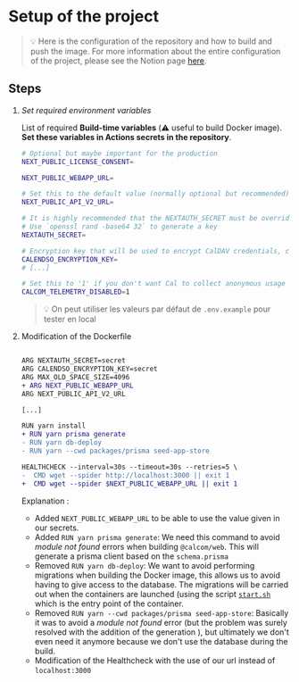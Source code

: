 # Setup of the project

> :bulb: Here is the configuration of the repository and how to build and push the image. For more information about the entire configuration of the project, please see the Notion page [here](https://www.notion.so/lonestone/Projet-serveur-d-di-bde6f27f67724ec89e57999b42f8dec4).

## Steps
   
1. *Set required environment variables*
      
    List of required **Build-time variables** (⚠️ useful to build Docker image). **Set these variables in Actions secrets in the repository**.
    
    ```bash
    # Optional but maybe important for the production
    NEXT_PUBLIC_LICENSE_CONSENT=
    
    NEXT_PUBLIC_WEBAPP_URL=

    # Set this to the default value (normally optional but recommended)
    NEXT_PUBLIC_API_V2_URL=
    
    # It is highly recommended that the NEXTAUTH_SECRET must be overridden and very unique
    # Use `openssl rand -base64 32` to generate a key
    NEXTAUTH_SECRET=
    
    # Encryption key that will be used to encrypt CalDAV credentials, choose a random string, for example with `dd if=/dev/urandom bs=1K count=1 | md5sum`
    CALENDSO_ENCRYPTION_KEY=
    # [...]
    
    # Set this to '1' if you don't want Cal to collect anonymous usage
    CALCOM_TELEMETRY_DISABLED=1
    ```
    
    
    > 💡 On peut utiliser les valeurs par défaut de `.env.example` pour tester en local
        
2. Modification of the Dockerfile
    
    ```diff

    ARG NEXTAUTH_SECRET=secret
    ARG CALENDSO_ENCRYPTION_KEY=secret
    ARG MAX_OLD_SPACE_SIZE=4096
    + ARG NEXT_PUBLIC_WEBAPP_URL
    ARG NEXT_PUBLIC_API_V2_URL

    [...]
    
    RUN yarn install
    + RUN yarn prisma generate
    - RUN yarn db-deploy
    - RUN yarn --cwd packages/prisma seed-app-store

    HEALTHCHECK --interval=30s --timeout=30s --retries=5 \
    -  CMD wget --spider http://localhost:3000 || exit 1
    +  CMD wget --spider $NEXT_PUBLIC_WEBAPP_URL || exit 1
    ```
    
    Explanation :
    - Added `NEXT_PUBLIC_WEBAPP_URL` to be able to use the value given in our secrets.
    - Added `RUN yarn prisma generate`: We need this command to avoid *module not found* errors when building `@calcom/web`. This will generate a prisma client based on the `schema.prisma`
    - Removed `RUN yarn db-deploy`: We want to avoid performing migrations when building the Docker image, this allows us to avoid having to give access to the database. The migrations will be carried out when the containers are launched (using the script [`start.sh`](http://start.sh) which is the entry point of the container.
    - Removed `RUN yarn --cwd packages/prisma seed-app-store`: Basically it was to avoid a *module not found* error (but the problem was surely resolved with the addition of the generation ), but ultimately we don't even need it anymore because we don't use the database during the build.
    - Modification of the Healthcheck with the use of our url instead of `localhost:3000`

